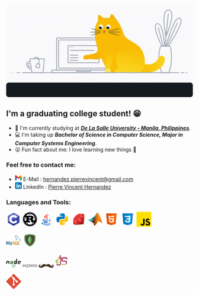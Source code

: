 <!--
<img align="center" width="550" src="./images/cat-coding.gif" alt="Cat tapping a laptop"><br>
<img align="center" src="./svg/greetings.svg" alt="Greetings" style="margin:10px auto">
-->
<div align="center" width="100%">
  <img width="550" src="./images/cat-coding.gif" alt="Cat tapping a laptop"><br>
  <img src="./svg/greetings.svg" alt="Greetings">
</div>


## I'm a graduating college student! 😁

- 📗 I'm currently studying at ***[De La Salle University - Manila, Philippines]***.
- 💻 I'm taking up ***Bachelor of Science in Computer Science, Major in Computer Systems Engineering***.
- 😮 Fun fact about me: I love learning new things 📖


### Feel free to contact me:

- [<img src="./images/gmail.png" width="18px">][hernandez.pierrevincent@gmail.com] E-Mail : [hernandez.pierrevincent@gmail.com]
- [<img src="./images/linkedin.png" width="18px">][Pierre Vincent Hernandez] LinkedIn : [Pierre Vincent Hernandez]


### Languages and Tools:

[<img src="./images/c.png" alt="C" width="40px">][c]
[<img src="./images/rust.png" alt="Rust" width="40px">][rust]
[<img src="./images/java.png" alt="Java" width="40px">][java]
[<img src="./images/python.png" alt="Python" width="40px">][python]
[<img src="./images/ruby.png" alt="Ruby" width="40px">][ruby]
[<img src="./images/matlablogo.png" alt="Matlab" width="40px">][matlab]
[<img src="./images/html5.png" alt="HTML" width="40px">][html]
[<img src="./images/css3.png" alt="CSS" width="40px">][css]
[<img src="./images/js.png" alt="Javascript" width="40px">][javascript]

[<img src="./images/mysql.png" alt="MySQL" width="40px">][mysql]
[<img src="./images/mongodb.png" alt="MongoDB" width="40px">][mongodb]

[<img src="./images/nodejs.png" alt="NodeJS" width="40px">][nodejs]
[<img src="./images/expressjs.png" alt="ExpressJS" width="40px">][expressjs]
[<img src="./images/handlebarsjs.png" alt="HandlebarsJS" width="40px">][handlebars]
[<img src="./images/ejs.png" alt="EJS" width="40px">][ejs]

[<img src="./images/git.png" alt="Git" width="40px">][git]




<!-- Links -->

[De La Salle University - Manila, Philippines]: https://www.dlsu.edu.ph/
[hernandez.pierrevincent@gmail.com]: mailto:hernandez.pierrevincent@gmail.com
[Pierre Vincent Hernandez]: https://www.linkedin.com/in/pierre-vincent-hernandez/
[html]: https://html.com/
[css]: https://www.w3schools.com/Css/
[javascript]: https://www.javascript.com/
[c]: https://www.cprogramming.com/
[java]: https://www.java.com/
[python]: https://www.python.org/
[ruby]: https://www.ruby-lang.org/en/
[rust]: https://www.rust-lang.org/
[matlab]: https://www.mathworks.com/products/matlab.html
[mysql]: https://www.mysql.com/
[mongodb]: https://www.mongodb.com/
[nodejs]: https://nodejs.org/
[expressjs]: http://expressjs.com/
[handlebars]: https://handlebarsjs.com/
[ejs]: https://ejs.co/
[git]: https://git-scm.com/

